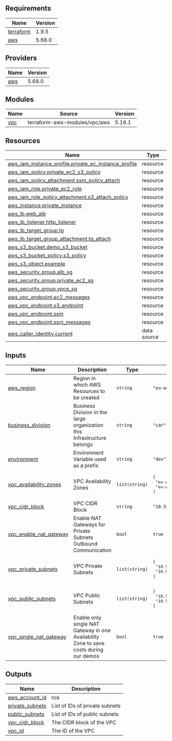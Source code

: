 <!-- BEGIN_TF_DOCS -->
## Requirements

| Name | Version |
|------|---------|
| <a name="requirement_terraform"></a> [terraform](#requirement\_terraform) | 1.9.5 |
| <a name="requirement_aws"></a> [aws](#requirement\_aws) | 5.68.0 |

## Providers

| Name | Version |
|------|---------|
| <a name="provider_aws"></a> [aws](#provider\_aws) | 5.68.0 |

## Modules

| Name | Source | Version |
|------|--------|---------|
| <a name="module_vpc"></a> [vpc](#module\_vpc) | terraform-aws-modules/vpc/aws | 5.18.1 |

## Resources

| Name | Type |
|------|------|
| [aws_iam_instance_profile.private_ec_instance_profile](https://registry.terraform.io/providers/hashicorp/aws/5.68.0/docs/resources/iam_instance_profile) | resource |
| [aws_iam_policy.private_ec2_s3_policy](https://registry.terraform.io/providers/hashicorp/aws/5.68.0/docs/resources/iam_policy) | resource |
| [aws_iam_policy_attachment.ssm_policy_attach](https://registry.terraform.io/providers/hashicorp/aws/5.68.0/docs/resources/iam_policy_attachment) | resource |
| [aws_iam_role.private_ec2_role](https://registry.terraform.io/providers/hashicorp/aws/5.68.0/docs/resources/iam_role) | resource |
| [aws_iam_role_policy_attachment.s3_attach_policy](https://registry.terraform.io/providers/hashicorp/aws/5.68.0/docs/resources/iam_role_policy_attachment) | resource |
| [aws_instance.private_instance](https://registry.terraform.io/providers/hashicorp/aws/5.68.0/docs/resources/instance) | resource |
| [aws_lb.web_alb](https://registry.terraform.io/providers/hashicorp/aws/5.68.0/docs/resources/lb) | resource |
| [aws_lb_listener.http_listener](https://registry.terraform.io/providers/hashicorp/aws/5.68.0/docs/resources/lb_listener) | resource |
| [aws_lb_target_group.tg](https://registry.terraform.io/providers/hashicorp/aws/5.68.0/docs/resources/lb_target_group) | resource |
| [aws_lb_target_group_attachment.tg_attach](https://registry.terraform.io/providers/hashicorp/aws/5.68.0/docs/resources/lb_target_group_attachment) | resource |
| [aws_s3_bucket.demo_s3_bucket](https://registry.terraform.io/providers/hashicorp/aws/5.68.0/docs/resources/s3_bucket) | resource |
| [aws_s3_bucket_policy.s3_policy](https://registry.terraform.io/providers/hashicorp/aws/5.68.0/docs/resources/s3_bucket_policy) | resource |
| [aws_s3_object.example](https://registry.terraform.io/providers/hashicorp/aws/5.68.0/docs/resources/s3_object) | resource |
| [aws_security_group.alb_sg](https://registry.terraform.io/providers/hashicorp/aws/5.68.0/docs/resources/security_group) | resource |
| [aws_security_group.private_ec2_sg](https://registry.terraform.io/providers/hashicorp/aws/5.68.0/docs/resources/security_group) | resource |
| [aws_security_group.vpce_sg](https://registry.terraform.io/providers/hashicorp/aws/5.68.0/docs/resources/security_group) | resource |
| [aws_vpc_endpoint.ec2_messages](https://registry.terraform.io/providers/hashicorp/aws/5.68.0/docs/resources/vpc_endpoint) | resource |
| [aws_vpc_endpoint.s3_endpoint](https://registry.terraform.io/providers/hashicorp/aws/5.68.0/docs/resources/vpc_endpoint) | resource |
| [aws_vpc_endpoint.ssm](https://registry.terraform.io/providers/hashicorp/aws/5.68.0/docs/resources/vpc_endpoint) | resource |
| [aws_vpc_endpoint.ssm_messages](https://registry.terraform.io/providers/hashicorp/aws/5.68.0/docs/resources/vpc_endpoint) | resource |
| [aws_caller_identity.current](https://registry.terraform.io/providers/hashicorp/aws/5.68.0/docs/data-sources/caller_identity) | data source |

## Inputs

| Name | Description | Type | Default | Required |
|------|-------------|------|---------|:--------:|
| <a name="input_aws_region"></a> [aws\_region](#input\_aws\_region) | Region in which AWS Resources to be created | `string` | `"eu-west-1"` | no |
| <a name="input_business_division"></a> [business\_division](#input\_business\_division) | Business Division in the large organization this Infrastructure belongs | `string` | `"car"` | no |
| <a name="input_environment"></a> [environment](#input\_environment) | Environment Variable used as a prefix | `string` | `"dev"` | no |
| <a name="input_vpc_availability_zones"></a> [vpc\_availability\_zones](#input\_vpc\_availability\_zones) | VPC Availability Zones | `list(string)` | <pre>[<br/>  "eu-west-1a",<br/>  "eu-west-1c"<br/>]</pre> | no |
| <a name="input_vpc_cidr_block"></a> [vpc\_cidr\_block](#input\_vpc\_cidr\_block) | VPC CIDR Block | `string` | `"10.59.0.0/16"` | no |
| <a name="input_vpc_enable_nat_gateway"></a> [vpc\_enable\_nat\_gateway](#input\_vpc\_enable\_nat\_gateway) | Enable NAT Gateways for Private Subnets Outbound Communication | `bool` | `true` | no |
| <a name="input_vpc_private_subnets"></a> [vpc\_private\_subnets](#input\_vpc\_private\_subnets) | VPC Private Subnets | `list(string)` | <pre>[<br/>  "10.59.128.0/18",<br/>  "10.59.192.0/18"<br/>]</pre> | no |
| <a name="input_vpc_public_subnets"></a> [vpc\_public\_subnets](#input\_vpc\_public\_subnets) | VPC Public Subnets | `list(string)` | <pre>[<br/>  "10.59.0.0/18",<br/>  "10.59.64.0/18"<br/>]</pre> | no |
| <a name="input_vpc_single_nat_gateway"></a> [vpc\_single\_nat\_gateway](#input\_vpc\_single\_nat\_gateway) | Enable only single NAT Gateway in one Availability Zone to save costs during our demos | `bool` | `true` | no |

## Outputs

| Name | Description |
|------|-------------|
| <a name="output_aws_account_id"></a> [aws\_account\_id](#output\_aws\_account\_id) | n/a |
| <a name="output_private_subnets"></a> [private\_subnets](#output\_private\_subnets) | List of IDs of private subnets |
| <a name="output_public_subnets"></a> [public\_subnets](#output\_public\_subnets) | List of IDs of public subnets |
| <a name="output_vpc_cidr_block"></a> [vpc\_cidr\_block](#output\_vpc\_cidr\_block) | The CIDR block of the VPC |
| <a name="output_vpc_id"></a> [vpc\_id](#output\_vpc\_id) | The ID of the VPC |
<!-- END_TF_DOCS -->